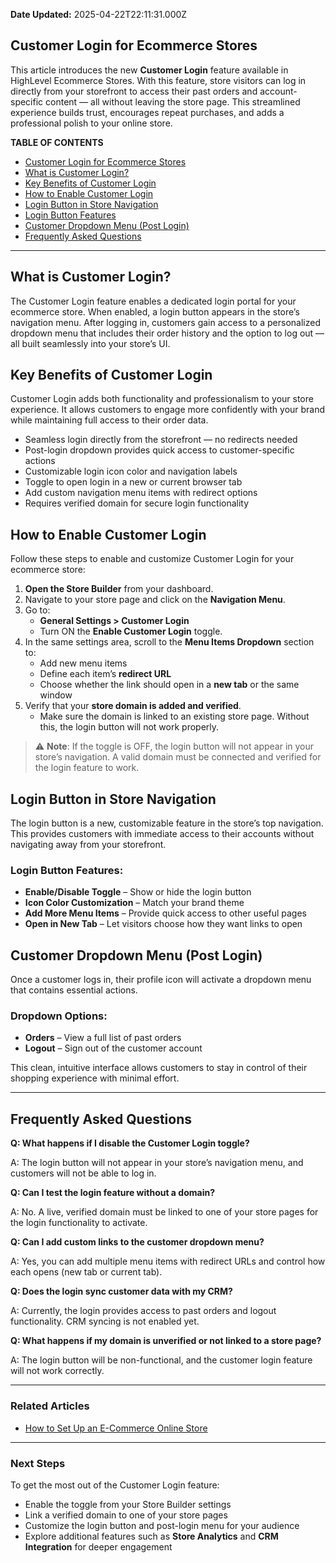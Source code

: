 **Date Updated:** 2025-04-22T22:11:31.000Z

## **Customer Login for Ecommerce Stores**

  
This article introduces the new **Customer Login** feature available in HighLevel Ecommerce Stores. With this feature, store visitors can log in directly from your storefront to access their past orders and account-specific content — all without leaving the store page. This streamlined experience builds trust, encourages repeat purchases, and adds a professional polish to your online store.

  
**TABLE OF CONTENTS**

* [Customer Login for Ecommerce Stores](#Customer-Login-for-Ecommerce-Stores)
* [What is Customer Login?](#What-is-Customer-Login?)
* [Key Benefits of Customer Login](#Key-Benefits-of-Customer-Login)
* [How to Enable Customer Login](#How-to-Enable-Customer-Login)
* [Login Button in Store Navigation](#Login-Button-in-Store-Navigation)
* [Login Button Features](#Login-Button-Features%3A)
* [Customer Dropdown Menu (Post Login)](#Customer-Dropdown-Menu-%28Post-Login%29)
* [Frequently Asked Questions](#Frequently-Asked-Questions)

---

## **What is Customer Login?**

  
The Customer Login feature enables a dedicated login portal for your ecommerce store. When enabled, a login button appears in the store’s navigation menu. After logging in, customers gain access to a personalized dropdown menu that includes their order history and the option to log out — all built seamlessly into your store’s UI.

  
## **Key Benefits of Customer Login**

  
Customer Login adds both functionality and professionalism to your store experience. It allows customers to engage more confidently with your brand while maintaining full access to their order data.

* Seamless login directly from the storefront — no redirects needed
* Post-login dropdown provides quick access to customer-specific actions
* Customizable login icon color and navigation labels
* Toggle to open login in a new or current browser tab
* Add custom navigation menu items with redirect options
* Requires verified domain for secure login functionality

  
## **How to Enable Customer Login**

  
Follow these steps to enable and customize Customer Login for your ecommerce store:

1. **Open the Store Builder** from your dashboard.
2. Navigate to your store page and click on the **Navigation Menu**.
3. Go to:  
   * **General Settings > Customer Login**  
   * Turn ON the **Enable Customer Login** toggle.
4. In the same settings area, scroll to the **Menu Items Dropdown** section to:  
   * Add new menu items  
   * Define each item’s **redirect URL**  
   * Choose whether the link should open in a **new tab** or the same window
5. Verify that your **store domain is added and verified**.  
   * Make sure the domain is linked to an existing store page. Without this, the login button will not work properly.

  
> ⚠️ **Note**: If the toggle is OFF, the login button will not appear in your store’s navigation. A valid domain must be connected and verified for the login feature to work.

  
## **Login Button in Store Navigation**

  
The login button is a new, customizable feature in the store’s top navigation. This provides customers with immediate access to their accounts without navigating away from your storefront.

  
### **Login Button Features:**

* **Enable/Disable Toggle** – Show or hide the login button
* **Icon Color Customization** – Match your brand theme
* **Add More Menu Items** – Provide quick access to other useful pages
* **Open in New Tab** – Let visitors choose how they want links to open

  
## **Customer Dropdown Menu (Post Login)**

  
Once a customer logs in, their profile icon will activate a dropdown menu that contains essential actions.

  
### **Dropdown Options:**

* **Orders** – View a full list of past orders
* **Logout** – Sign out of the customer account

  
This clean, intuitive interface allows customers to stay in control of their shopping experience with minimal effort.

  
---

## **Frequently Asked Questions**

  
**Q: What happens if I disable the Customer Login toggle?**

A: The login button will not appear in your store’s navigation menu, and customers will not be able to log in.

  
**Q: Can I test the login feature without a domain?**

A: No. A live, verified domain must be linked to one of your store pages for the login functionality to activate.

  
**Q: Can I add custom links to the customer dropdown menu?**

A: Yes, you can add multiple menu items with redirect URLs and control how each opens (new tab or current tab).

  
**Q: Does the login sync customer data with my CRM?**

A: Currently, the login provides access to past orders and logout functionality. CRM syncing is not enabled yet.

  
**Q: What happens if my domain is unverified or not linked to a store page?**

A: The login button will be non-functional, and the customer login feature will not work correctly.

---

### **Related Articles**

* [How to Set Up an E-Commerce Online Store](https://help.gohighlevel.com/support/solutions/articles/155000001157-how-to-set-up-an-e-commerce-online-store-websites-)

---

### **Next Steps**

  
To get the most out of the Customer Login feature:

* Enable the toggle from your Store Builder settings
* Link a verified domain to one of your store pages
* Customize the login button and post-login menu for your audience
* Explore additional features such as **Store Analytics** and **CRM Integration** for deeper engagement